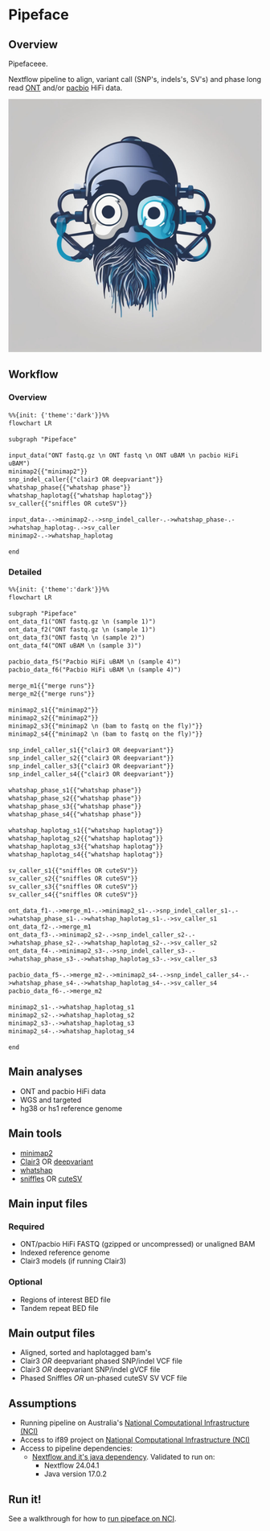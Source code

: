 # Pipeface

## Overview

Pipefaceee.

Nextflow pipeline to align, variant call (SNP's, indels's, SV's) and phase long read [ONT](https://nanoporetech.com/) and/or [pacbio](https://www.pacb.com/) HiFi data.

<p align="center">
    <img src="./images/pipeface.png">

## Workflow

### Overview

```mermaid
%%{init: {'theme':'dark'}}%%
flowchart LR

subgraph "Pipeface"

input_data("ONT fastq.gz \n ONT fastq \n ONT uBAM \n pacbio HiFi uBAM")
minimap2{{"minimap2"}}
snp_indel_caller{{"clair3 OR deepvariant"}}
whatshap_phase{{"whatshap phase"}}
whatshap_haplotag{{"whatshap haplotag"}}
sv_caller{{"sniffles OR cuteSV"}}

input_data-.->minimap2-.->snp_indel_caller-.->whatshap_phase-.->whatshap_haplotag-.->sv_caller
minimap2-.->whatshap_haplotag

end

```

### Detailed

```mermaid
%%{init: {'theme':'dark'}}%%
flowchart LR

subgraph "Pipeface"
ont_data_f1("ONT fastq.gz \n (sample 1)")
ont_data_f2("ONT fastq.gz \n (sample 1)")
ont_data_f3("ONT fastq \n (sample 2)")
ont_data_f4("ONT uBAM \n (sample 3)")

pacbio_data_f5("Pacbio HiFi uBAM \n (sample 4)")
pacbio_data_f6("Pacbio HiFi uBAM \n (sample 4)")

merge_m1{{"merge runs"}}
merge_m2{{"merge runs"}}

minimap2_s1{{"minimap2"}}
minimap2_s2{{"minimap2"}}
minimap2_s3{{"minimap2 \n (bam to fastq on the fly)"}}
minimap2_s4{{"minimap2 \n (bam to fastq on the fly)"}}

snp_indel_caller_s1{{"clair3 OR deepvariant"}}
snp_indel_caller_s2{{"clair3 OR deepvariant"}}
snp_indel_caller_s3{{"clair3 OR deepvariant"}}
snp_indel_caller_s4{{"clair3 OR deepvariant"}}

whatshap_phase_s1{{"whatshap phase"}}
whatshap_phase_s2{{"whatshap phase"}}
whatshap_phase_s3{{"whatshap phase"}}
whatshap_phase_s4{{"whatshap phase"}}

whatshap_haplotag_s1{{"whatshap haplotag"}}
whatshap_haplotag_s2{{"whatshap haplotag"}}
whatshap_haplotag_s3{{"whatshap haplotag"}}
whatshap_haplotag_s4{{"whatshap haplotag"}}

sv_caller_s1{{"sniffles OR cuteSV"}}
sv_caller_s2{{"sniffles OR cuteSV"}}
sv_caller_s3{{"sniffles OR cuteSV"}}
sv_caller_s4{{"sniffles OR cuteSV"}}

ont_data_f1-.->merge_m1-.->minimap2_s1-.->snp_indel_caller_s1-.->whatshap_phase_s1-.->whatshap_haplotag_s1-.->sv_caller_s1
ont_data_f2-.->merge_m1
ont_data_f3-.->minimap2_s2-.->snp_indel_caller_s2-.->whatshap_phase_s2-.->whatshap_haplotag_s2-.->sv_caller_s2
ont_data_f4-.->minimap2_s3-.->snp_indel_caller_s3-.->whatshap_phase_s3-.->whatshap_haplotag_s3-.->sv_caller_s3

pacbio_data_f5-.->merge_m2-.->minimap2_s4-.->snp_indel_caller_s4-.->whatshap_phase_s4-.->whatshap_haplotag_s4-.->sv_caller_s4
pacbio_data_f6-.->merge_m2

minimap2_s1-.->whatshap_haplotag_s1
minimap2_s2-.->whatshap_haplotag_s2
minimap2_s3-.->whatshap_haplotag_s3
minimap2_s4-.->whatshap_haplotag_s4

end

```

## Main analyses

- ONT and pacbio HiFi data
- WGS and targeted
- hg38 or hs1 reference genome

## Main tools

- [minimap2](https://github.com/lh3/minimap2)
- [Clair3](https://github.com/HKU-BAL/Clair3) OR [deepvariant](https://github.com/google/deepvariant)
- [whatshap](https://github.com/whatshap/whatshap)
- [sniffles](https://github.com/fritzsedlazeck/Sniffles) OR [cuteSV](https://github.com/tjiangHIT/cuteSV)

## Main input files

### Required

- ONT/pacbio HiFi FASTQ (gzipped or uncompressed) or unaligned BAM
- Indexed reference genome
- Clair3 models (if running Clair3)

### Optional

- Regions of interest BED file
- Tandem repeat BED file

## Main output files

- Aligned, sorted and haplotagged bam's
- Clair3 *OR* deepvariant phased SNP/indel VCF file
- Clair3 *OR* deepvariant SNP/indel gVCF file
- Phased Sniffles *OR* un-phased cuteSV SV VCF file

## Assumptions

- Running pipeline on Australia's [National Computational Infrastructure (NCI)](https://nci.org.au/)
- Access to if89 project on [National Computational Infrastructure (NCI)](https://nci.org.au/)
- Access to pipeline dependencies:
    - [Nextflow and it's java dependency](https://nf-co.re/docs/usage/installation). Validated to run on:
        - Nextflow 24.04.1
        - Java version 17.0.2

## Run it!

See a walkthrough for how to [run pipeface on NCI](./docs/run_on_nci.md).


